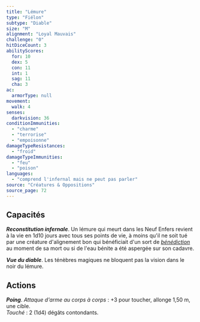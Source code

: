 ```yaml
---
title: "Lémure"
type: "Fiélon"
subtype: "Diable"
size: "M"
alignment: "Loyal Mauvais"
challenge: "0"
hitDiceCount: 3
abilityScores:
  for: 10
  dex: 5
  con: 11
  int: 1
  sag: 11
  cha: 3
ac: 
  armorType: null
movement: 
  walk: 4
senses: 
  darkvision: 36
conditionImmunities: 
  - "charme"
  - "terrorise"
  - "empoisonne"
damageTypeResistances: 
  - "froid"
damageTypeImmunities: 
  - "feu"
  - "poison"
languages: 
  - "comprend l'infernal mais ne peut pas parler"
source: "Créatures & Oppositions"
source_page: 72
---
```

## Capacités
_**Reconstitution infernale**_. Un lémure qui meurt dans les Neuf Enfers revient à la vie en 1d10 jours avec tous ses points de vie, à moins qu'il ne soit tué par une créature d'alignement bon qui bénéficiait d'un sort de [_bénédiction_](/grimoire/benediction) au moment de sa mort ou si de l'eau bénite a été aspergée sur son cadavre.

_**Vue du diable**_. Les ténèbres magiques ne bloquent pas la vision dans le noir du lémure.

## Actions
_**Poing**_. _Attaque d'arme au corps à corps_ : +3 pour toucher, allonge 1,50 m, une cible.  
_Touché_ : 2 (1d4) dégâts contondants.
